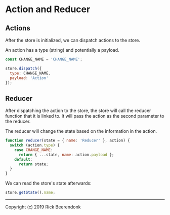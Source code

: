 # Action and Reducer

## Actions

After the store is initialized, we can dispatch actions to the store.

An action has a type (string) and potentially a payload.

```js
const CHANGE_NAME = 'CHANGE_NAME';

store.dispatch({
  type: CHANGE_NAME,
  payload: 'Action'
});
```

## Reducer

After dispatching the action to the store, the store will call the reducer function that it is linked to. It will pass the action as the second parameter to the reducer.

The reducer will change the state based on the information in the action.

```js
function reducer(state = { name: 'Reducer' }, action) {
  switch (action.type) {
    case CHANGE_NAME:
      return { ...state, name: action.payload };
    default:
      return state;
  }
}
```

We can read the store's state afterwards:

```js
store.getState().name;
```

---

Copyright (c) 2019 Rick Beerendonk